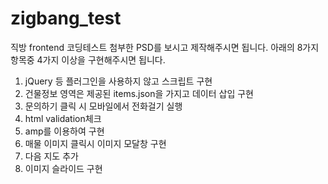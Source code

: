# zigbang_test
직방 frontend 코딩테스트
첨부한 PSD를 보시고 제작해주시면 됩니다.
아래의 8가지 항목중 4가지 이상을 구현해주시면 됩니다. 

1. jQuery 등 플러그인을 사용하지 않고 스크립트 구현 
2. 건물정보 영역은 제공된  items.json을 가지고 데이터 삽입 구현 
3. 문의하기 클릭 시 모바일에서 전화걸기 실행 
4. html validation체크 
5. amp를 이용하여 구현
6. 매물 이미지 클릭시 이미지 모달창 구현 
7. 다음 지도 추가   
8. 이미지 슬라이드 구현 

